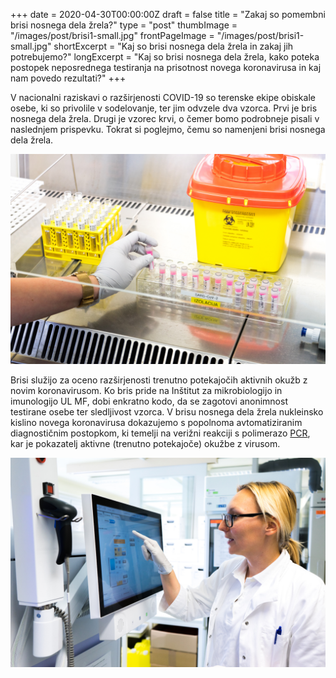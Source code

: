 +++
date = 2020-04-30T00:00:00Z
draft = false
title = "Zakaj so pomembni brisi nosnega dela žrela?"
type = "post"
thumbImage = "/images/post/brisi1-small.jpg"
frontPageImage = "/images/post/brisi1-small.jpg"
shortExcerpt = "Kaj so brisi nosnega dela žrela in zakaj jih potrebujemo?"
longExcerpt = "Kaj so brisi nosnega dela žrela, kako poteka postopek neposrednega testiranja na prisotnost novega koronavirusa in kaj nam povedo rezultati?"
+++

V nacionalni raziskavi o razširjenosti COVID-19 so terenske ekipe obiskale osebe, ki so privolile v sodelovanje, ter jim odvzele dva vzorca. Prvi je bris nosnega dela žrela. Drugi je vzorec krvi, o čemer bomo podrobneje pisali v naslednjem prispevku. Tokrat si poglejmo, čemu so namenjeni brisi nosnega dela žrela.

![](/images/post/brisi1.jpg)

Brisi služijo za oceno razširjenosti trenutno potekajočih aktivnih okužb z novim koronavirusom. Ko bris pride na Inštitut za mikrobiologijo in imunologijo UL MF, dobi enkratno kodo, da se zagotovi anonimnost testirane osebe ter sledljivost vzorca. V brisu nosnega dela žrela nukleinsko kislino novega koronavirusa dokazujemo s popolnoma avtomatiziranim diagnostičnim postopkom, ki temelji na verižni reakciji s polimerazo [PCR](https://jcm.asm.org/content/early/2020/04/09/JCM.00599-20), kar je pokazatelj aktivne (trenutno potekajoče) okužbe z virusom.

![](/images/post/brisi2.jpg)
